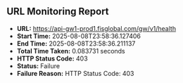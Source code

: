 ## URL Monitoring Report

- **URL:** https://api-gw1-prod1.fisglobal.com/gw/v1/health
- **Start Time:** 2025-08-08T23:58:36.127406
- **End Time:** 2025-08-08T23:58:36.211137
- **Total Time Taken:** 0.083731 seconds
- **HTTP Status Code:** 403
- **Status:** Failure
- **Failure Reason:** HTTP Status Code: 403
